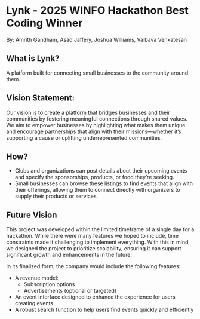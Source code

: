 # Lynk - 2025 WINFO Hackathon Best Coding Winner
By: Amrith Gandham, Asad Jaffery, Joshua Williams, Vaibava Venkatesan

## What is Lynk?

A platform built for connecting small businesses to the community around them.

## Vision Statement:

Our vision is to create a platform that bridges businesses and their communities by fostering meaningful connections through shared values. We aim to empower businesses by highlighting what makes them unique and encourage partnerships that align with their missions—whether it’s supporting a cause or uplifting underrepresented communities.

## How?

- Clubs and organizations can post details about their upcoming events and specify the sponsorships, products, or food they’re seeking.
- Small businesses can browse these listings to find events that align with their offerings, allowing them to connect directly with organizers to supply their products or services.

## Future Vision

This project was developed within the limited timeframe of a single day for a hackathon. While there were many features we hoped to include, time constraints made it challenging to implement everything. With this in mind, we designed the project to prioritize scalability, ensuring it can support significant growth and enhancements in the future.

In its finalized form, the company would include the following features:

- A revenue model:
  - Subscription options
  - Advertisements (optional or targeted)
- An event interface designed to enhance the experience for users creating events
- A robust search function to help users find events quickly and efficiently
